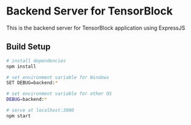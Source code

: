 # Backend Server for TensorBlock

This is the backend server for TensorBlock application using ExpressJS

## Build Setup

```bash
# install dependencies
npm install

# set environment variable for Windows
SET DEBUG=backend:*

# set environment variable for other OS
DEBUG=backend:*

# serve at localhost:3000
npm start
```
